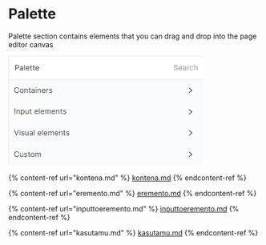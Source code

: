 # Palette

Palette section contains elements that you can drag and drop into the page editor canvas

![](<../../.gitbook/assets/Screenshot 2022-04-30 195135.png>)

{% content-ref url="kontena.md" %}
[kontena.md](kontena.md)
{% endcontent-ref %}

{% content-ref url="eremento.md" %}
[eremento.md](eremento.md)
{% endcontent-ref %}

{% content-ref url="inputtoeremento.md" %}
[inputtoeremento.md](inputtoeremento.md)
{% endcontent-ref %}

{% content-ref url="kasutamu.md" %}
[kasutamu.md](kasutamu.md)
{% endcontent-ref %}
